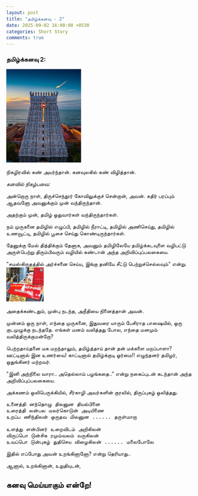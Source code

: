 ```yaml
---
layout: post
title: "தமிழ்க்கனவு - 2"
date: 2025-09-02 16:00:00 +0530
categories: Short Story
comments: true
---
```


### தமிழ்க்கனவு 2:

<img src="/images/2025-09-02/tamilkanavu2.jpg" alt="தமிழில் வழிபாடு" width="200px" style=""/>

நிகழிரவில் கண் அயர்ந்தான். கனவுலகில் கண் விழித்தான்.

*கனவில் நிகழ்பவை:*

அன்றொரு நாள், திருச்செந்தூர் கோவிலுக்குச் சென்றான், அவன்.
கதிர் பரப்பும் ஆதவனோ அவனுக்கும் முன் வந்திருந்தான்.

அதற்கும் முன், தமிழ் ஓதுவார்கள் வந்திருந்தார்கள்.

நம் முருகனை 
தமிழில் எழுப்பி,
தமிழில் நீராட்டி,
தமிழில் அணிசெய்து, 
தமிழில் உணவூட்டி, 
தமிழில் பூசை செய்து கொண்டிருந்தார்கள்.

தேனுக்கு மேல் தித்திக்கும் தேனாக, அவனும் தமிழிலேயே தமிழ்க்கடவுளை வழிபட்டு அருள்பெற்று திரும்பிவரும் வழியில் கண்டான் அந்த அறிவிப்புப்பலகையை.

"சமஸ்கிருதத்தில் அர்ச்சனை செய்ய, இங்கு தனியே சீட்டு பெற்றுச்செல்லவும்" என்று.
<img src="/images/2025-09-02/tamilkanavu2-1.jpg" alt="தமிழில் வழிபாடு" width="100px" style=""/>

அதைக்கண்டதும், முன்பு நடந்த, அநீதியை நினைத்தான் அவன். 

முன்னம் ஒரு நாள், எந்தை முருகனை, இதுவரை யாரும் பேசிராத பாஷையில், ஒரு குடமுழுக்கு நடந்ததே.
எங்கள் மனம் வலித்தது போல, எந்தை மனமும் வலித்திருக்குமன்றோ?

பெற்றதாய்தனை மக மறந்தாலும், தமிழ்த்தாய் தான் தன் மக்களை மறப்பாளா?
ஊட்டினால் இன உணர்வை! காட்டினால் தமிழ்க்குடி ஓர்மை!!
எழுந்தனர் தமிழர், ஒதுங்கினர் மற்றவர்.


"இனி அந்நிலை வாரா.. அதெல்லாம் பழங்கதை.." என்று நகைப்புடன் கடந்தான் அந்த அறிவிப்புப்பலகையை.

அக்கணம் ஒலிபெருக்கியில், சீர்காழி அவர்களின் குரலில், திருப்புகழ் ஒலித்தது.

<pre>
உனைத்தி னந்தொழு திலனுன தியல்பினை
உரைத்தி லன்பல மலர்கொடுன் அடியிணை
உறப்ப ணிந்திலன் ஒருதவ மிலனுன ...... தருள்மாறா

உளத்து ளன்பினர் உறைவிடம் அறிகிலன்
விருப்பொ டுன்சிக ரமும்வலம் வருகிலன்
உவப்பொ டுன்புகழ் துதிசெய விழைகிலன் ...... மலைபோலே
</pre>

இதில் எப்போது அவன் உறங்கினானோ? என்று தெரியாது..

ஆனால், உறங்கினான், உறுதியுடன், 

கனவு மெய்யாகும் என்றே!
---
